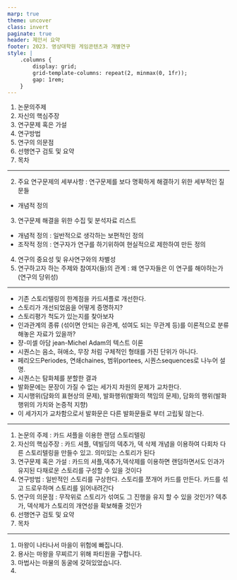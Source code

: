 ```yaml
---
marp: true
theme: uncover
class: invert
paginate: true
header: 제안서 요약
footer: 2023. 영상대학원 게임콘텐츠과 개별연구
style: |
    .columns {
        display: grid;
        grid-template-columns: repeat(2, minmax(0, 1fr));
        gap: 1rem;
    }
---
```


1. 논문의주제
2. 자신의 핵심주장
3. 연구문제 혹은 가설
4. 연구방법
5. 연구의 의문점
6. 선행연구 검토 및 요약
7. 목차

---

2. 주요 연구문제의 세부사항 : 연구문제를 보다 명확하게 해결하기 위한 세부적인 질문들
 - 개념적 정의
3. 연구문제 해결을 위한 수집 및 분석자료 리스트
 - 개념적 정의 : 일반적으로 생각하는 보편적인 정의
 - 조작적 정의 : 연구자가 연구를 하기위하여 현실적으로 제한하여 만든 정의
4. 연구의 중요성 및 유사연구와의 차별성
5. 연구하고자 하는 주제와 참여자(들)의 관계 : 왜 연구자들은 이 연구를 해야하는가 (연구의 당위성)

---

* 기존 스토리텔링의 한계점을 카드셔플로 개선한다.
* 스토리가 개선되었음을 어떻게 증명하지?
* 스토리평가 척도가 있는지를 찾아보자
* 인과관계의 종류 (섞이면 안되는 유관계, 섞여도 되는 무관계 등)를 이론적으로 분류 해놓은 자료가 있을까?
* 쟝-미셀 아담 jean-Michel Adam의 텍스트 이론
* 시퀀스는 음소, 혀애소, 무장 처럼 구체적인 형태를 가진 단위가 아니다.
* 페리오드Periodes, 연쇄chaines, 범위portees, 시퀀스sequences로 나누어 설명.
* 시퀀스는 탐화체를 분할한 결과
* 발화문에는 문장이 가질 수 없는 세가지 차원의 문제가 교차한다.
* 지시행위(담화의 표현상의 문제), 발화행위(발화의 책임의 문제), 담화의 행위(발화행위의 가치와 논증적 지향)
* 이 세가지가 교차함으로서 발화문은 다른 발화문들로 부터 고립됮 않는다.
---

1. 논문의 주제 : 카드 셔플을 이용한 랜덤 스토리텔링
2. 자신의 핵심주장 : 카드 셔플, 덱빌딩의 덱추가, 덱 삭제 개념을 이용하여 다회차 다른 스토리텔링을 만들수 있고. 의미있는 스토리가 된다
3. 연구문제 혹은 가설 : 카드의 셔플,덱추가,덱삭제를 이용하면 랜덤하면서도 인과가 유지된 다채로운 스토리를 구성할 수 있을 것이다
4. 연구방법 : 일반적인 스토리를 구상한다. 스토리를 쪼개어 카드를 만든다. 카드를 섞고 드로우하며 스토리를 읽어내려간다
5. 연구의 의문점 : 무작위로 스토리가 섞여도 그 진행을 유지 할 수 있을 것인가? 덱추가, 덱삭제가 스토리의 개연성을 확보해줄 것인가
6. 선행연구 검토 및 요약
7. 목차

---

1. 마왕이 나타나서 마을이 위험에 빠집니다.
2. 용사는 마왕을 무찌르기 위해 파티원을 구합니다.
3. 마법사는 마물의 동굴에 갖혀있었습니다.
4. 